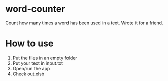# word-counter
Count how many times a word has been used in a text. Wrote it for a friend.

# How to use
1. Put the files in an empty folder
2. Put your text in input.txt
3. Open/run the app
4. Check out.xlsb

